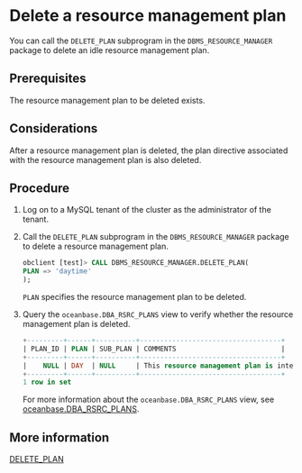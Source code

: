 # Delete a resource management plan

You can call the `DELETE_PLAN` subprogram in the `DBMS_RESOURCE_MANAGER` package to delete an idle resource management plan.

## Prerequisites

The resource management plan to be deleted exists.

## Considerations

After a resource management plan is deleted, the plan directive associated with the resource management plan is also deleted.

## Procedure

1. Log on to a MySQL tenant of the cluster as the administrator of the tenant.

2. Call the `DELETE_PLAN` subprogram in the `DBMS_RESOURCE_MANAGER` package to delete a resource management plan.

   ```sql
   obclient [test]> CALL DBMS_RESOURCE_MANAGER.DELETE_PLAN(
   PLAN => 'daytime'
   );
   ```

   `PLAN` specifies the resource management plan to be deleted.

3. Query the `oceanbase.DBA_RSRC_PLANS` view to verify whether the resource management plan is deleted.

   ```sql
   +---------+------+----------+-----------------------------------+
   | PLAN_ID | PLAN | SUB_PLAN | COMMENTS                          |
   +---------+------+----------+-----------------------------------+
   |    NULL | DAY  | NULL     | This resource management plan is intended for transaction processing.             |
   +---------+------+----------+-----------------------------------+
   1 row in set
   ```

   For more information about the `oceanbase.DBA_RSRC_PLANS` view, see [oceanbase.DBA_RSRC_PLANS](../../../../../7.reference/5.system-reference/4.system-overview-of-mysql-mode/2.dictionary-view-of-mysql-mode/205.oceanbase-dba_rsrc_plans-mysql.md).

## More information

[DELETE_PLAN](../../../../../7.reference/4.development-reference/3.pl-reference/2.pl-mysql/10.pl-system-package-mysql/133.dbms-resource-manager-mysql/6.delete-plan-mysql.md)
